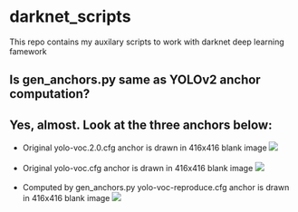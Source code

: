 # darknet_scripts
This repo contains my auxilary scripts to work with darknet deep learning famework

<h2>Is gen_anchors.py same as YOLOv2 anchor computation?</h2> 

<h2> Yes, almost. Look at the three anchors below:</h2>
<ul>
<li>
Original yolo-voc.2.0.cfg anchor is drawn in 416x416 blank image
<img src= 'https://github.com/Jumabek/darknet_scripts/blob/master/vizualize_anchors/vizualize_anchors/voc/yolo-voc.2.0.png'>
</li>
<br />

<li>
Original yolo-voc.cfg anchor is drawn in 416x416 blank image
<img src= 'https://github.com/Jumabek/darknet_scripts/blob/master/vizualize_anchors/vizualize_anchors/voc/yolo-voc.png'>
</li>
<br />

<li>
Computed by gen_anchors.py yolo-voc-reproduce.cfg anchor is drawn in 416x416 blank image
<img src= 'https://github.com/Jumabek/darknet_scripts/blob/master/vizualize_anchors/vizualize_anchors/voc/anchors5.png'>
</li>

</ul>
